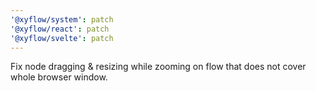```yaml
---
'@xyflow/system': patch
'@xyflow/react': patch
'@xyflow/svelte': patch
---
```


Fix node dragging & resizing while zooming on flow that does not cover whole browser window.
